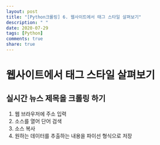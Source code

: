 ```yaml
---
layout: post
title: "[Python크롤링] 6. 웹사이트에서 태그 스타일 살펴보기"
description: " "
date: 2020-07-29
tags: [Python]
comments: true
share: true
---
```


# 웹사이트에서 태그 스타일 살펴보기

## 실시간 뉴스 제목을 크롤링 하기
1. 웹 브라우저에 주소 입력
2. 소스를 열어 단어 검색
3. 소스 복사
4. 원하는 데이터를 추출하는 내용을 파이선 형식으로 저장

```python
```
